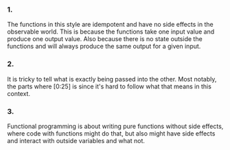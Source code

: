 ### 1.

The functions in this style are idempotent and have no side effects in the
observable world. This is because the functions take one input value and produce
one output value. Also because there is no state outside the functions and will
always produce the same output for a given input.

### 2.

It is tricky to tell what is exactly being passed into the other. Most notably,
the parts where [0:25] is since it's hard to follow what that means in this
context. 

### 3.

Functional programming is about writing pure functions without side effects,
where code with functions might do that, but also might have side effects and
interact with outside variables and what not.
